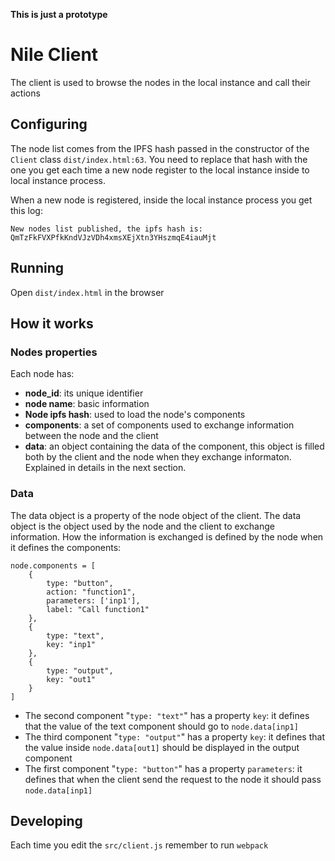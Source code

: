 **This is just a prototype**
# Nile Client
The client is used to browse the nodes in the local instance and call their actions

## Configuring
The node list comes from the IPFS hash passed in the constructor of the ```Client``` class ```dist/index.html:63```.
You need to replace that hash with the one you get each time a new node register to the local instance inside to local instance process.

When a new node is registered, inside the local instance process you get this log:
```
New nodes list published, the ipfs hash is: QmTzFkFVXPfkKndVJzVDh4xmsXEjXtn3YHszmqE4iauMjt
```
## Running
Open ```dist/index.html``` in the browser

## How it works
### Nodes properties
Each node has:
* **node_id**: its unique identifier
* **node name**: basic information
* **Node ipfs hash**: used to load the node's components
* **components**: a set of components used to exchange information between the node and the client
* **data**: an object containing the data of the component, this object is filled both by the client and the node when they exchange informaton. Explained in details in the next section.
### Data
The data object is a property of the node object of the client.
The data object is the object used by the node and the client to exchange information. How the information is exchanged is defined by the node when it defines the components:
```
node.components = [
    {
        type: "button",
        action: "function1",
        parameters: ['inp1'],
        label: "Call function1"
    },
    {
        type: "text",
        key: "inp1"
    },
    {
        type: "output",
        key: "out1"
    }
]
```
* The second component "```type: "text"```" has a property ```key```: it defines that the value of the text component should go to ```node.data[inp1]```
* The third component "```type: "output"```" has a property ```key```: it defines that the value inside ```node.data[out1]``` should be displayed in the output component
* The first component "```type: "button"```" has a property ```parameters```: it defines that when the client send the request to the node it should pass ```node.data[inp1]```

## Developing
Each time you edit the ```src/client.js``` remember to run ```webpack```